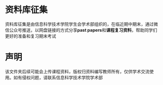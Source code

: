 # 资料库征集
资料库征集是由信息科学技术学院学生会学术部组织的，在临近期中期末，通过微信公众号推送，以网盘链接的方式分享**past papers**和**课程复习资料**，帮助同学们更好的准备和复习期末考试
# 声明
该文件夹后续可能会上传课程资料，版权归资料编写教师所有，仅供学术交流使用。如有侵权问题，请联系信息科学技术学院学术部
